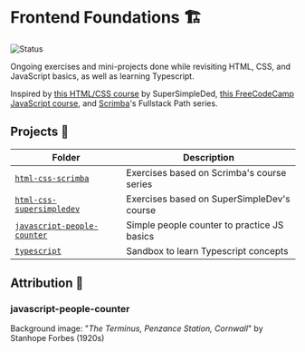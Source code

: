 # Frontend Foundations 🏗️

![Status](https://img.shields.io/badge/status-in--development-yellow)

Ongoing exercises and mini-projects done while revisiting HTML, CSS, and
JavaScript basics, as well as learning Typescript.

Inspired
by [this HTML/CSS course](https://www.youtube.com/watch?v=G3e-cpL7ofc&list=PLEPye7A7EcQZrT3VSBb7jtxnxIfY3yyG6&index=3)
by
SuperSimpleDed, [this FreeCodeCamp JavaScript course](https://www.youtube.com/watch?v=jS4aFq5-91M),
and [Scrimba](https://scrimba.com)'s Fullstack Path series.

## Projects 📌

| Folder                                                     | Description                                 |
|------------------------------------------------------------|---------------------------------------------|
| [`html-css-scrimba`](./html-css-scrimba)                   | Exercises based on Scrimba's course series  |
| [`html-css-supersimpledev`](./html-css-supersimpledev)     | Exercises based on SuperSimpleDev's course  |
| [`javascript-people-counter`](./javascript-people-counter) | Simple people counter to practice JS basics |
| [`typescript`](./typescript)                               | Sandbox to learn Typescript concepts        |

## Attribution 🎨

### javascript-people-counter

Background image: "_The Terminus, Penzance Station, Cornwall_" by Stanhope
Forbes (1920s)